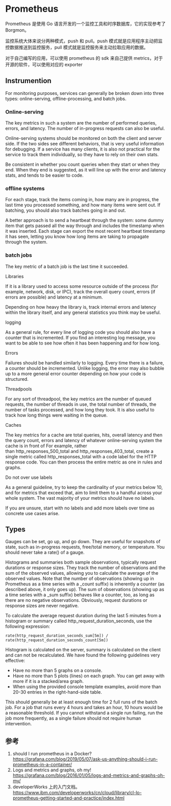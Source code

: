 # Prometheus

<!--
ID: 0b574398-0507-417d-8015-8b2e1e00f046
Status: draft
Date: 2020-07-29T19:46:41
Modified: 2020-07-29T19:46:41
wp_id: 1092
-->

Prometheus 是使用 Go 语言开发的一个监控工具和时序数据库，它的实现参考了 Borgmon。

监控系统大体来说分两种模式，push 和 pull。push 模式就是应用程序主动把监控数据推送到监控服务，pull 模式就是监控服务来主动拉取应用的数据。

对于自己编写的应用，可以使用 prometheus 的 sdk 来自己提供 metrics，对于开源的软件，可以使用对应的 exporter


## Instrumention

For monitoring purposes, services can generally be broken down into three types: online-serving, offline-processing, and batch jobs.

### Online-serving

The key metrics in such a system are the number of performed queries, errors, and latency. The number of in-progress requests can also be useful.

Online-serving systems should be monitored on both the client and server side. If the two sides see different behaviors, that is very useful information for debugging. If a service has many clients, it is also not practical for the service to track them individually, so they have to rely on their own stats.

Be consistent in whether you count queries when they start or when they end. When they end is suggested, as it will line up with the error and latency stats, and tends to be easier to code.

### offline systems

For each stage, track the items coming in, how many are in progress, the last time you processed something, and how many items were sent out. If batching, you should also track batches going in and out.

A better approach is to send a heartbeat through the system: some dummy item that gets passed all the way through and includes the timestamp when it was inserted. Each stage can export the most recent heartbeat timestamp it has seen, letting you know how long items are taking to propagate through the system.

### batch jobs

The key metric of a batch job is the last time it succeeded.

Libraries

If it is a library used to access some resource outside of the process (for example, network, disk, or IPC), track the overall query count, errors (if errors are possible) and latency at a minimum.

Depending on how heavy the library is, track internal errors and latency within the library itself, and any general statistics you think may be useful.

logging

As a general rule, for every line of logging code you should also have a counter that is incremented. If you find an interesting log message, you want to be able to see how often it has been happening and for how long.

Errors

Failures should be handled similarly to logging. Every time there is a failure, a counter should be incremented. Unlike logging, the error may also bubble up to a more general error counter depending on how your code is structured.

Threadpools

For any sort of threadpool, the key metrics are the number of queued requests, the number of threads in use, the total number of threads, the number of tasks processed, and how long they took. It is also useful to track how long things were waiting in the queue.

Caches

The key metrics for a cache are total queries, hits, overall latency and then the query count, errors and latency of whatever online-serving system the cache is in front of
For example, rather than http_responses_500_total and http_responses_403_total, create a single metric called http_responses_total with a code label for the HTTP response code. You can then process the entire metric as one in rules and graphs.

Do not over use labels

As a general guideline, try to keep the cardinality of your metrics below 10, and for metrics that exceed that, aim to limit them to a handful across your whole system. The vast majority of your metrics should have no labels.

If you are unsure, start with no labels and add more labels over time as concrete use cases arise.


## Types

Gauges can be set, go up, and go down. They are useful for snapshots of state, such as in-progress requests, free/total memory, or temperature. You should never take a rate() of a gauge.

Histograms and summaries both sample observations, typically request durations or response sizes. They track the number of observations and the sum of the observed values, allowing you to calculate the average of the observed values. Note that the number of observations (showing up in Prometheus as a time series with a _count suffix) is inherently a counter (as described above, it only goes up). The sum of observations (showing up as a time series with a _sum suffix) behaves like a counter, too, as long as there are no negative observations. Obviously, request durations or response sizes are never negative.


To calculate the average request duration during the last 5 minutes from a histogram or summary called http_request_duration_seconds, use the following expression:

```
rate(http_request_duration_seconds_sum[5m]) / rate(http_request_duration_seconds_count[5m])
```

Histogram is calculated on the server, summary is calculated on the client and can not be recalculated.
We have found the following guidelines very effective:

- Have no more than 5 graphs on a console.
- Have no more than 5 plots (lines) on each graph. You can get away with more if it is a stacked/area graph.
- When using the provided console template examples, avoid more than 20-30 entries in the right-hand-side table.

This should generally be at least enough time for 2 full runs of the batch job. For a job that runs every 4 hours and takes an hour, 10 hours would be a reasonable threshold. If you cannot withstand a single run failing, run the job more frequently, as a single failure should not require human intervention.

## 参考

1. should I run prometheus in a Docker? https://grafana.com/blog/2019/05/07/ask-us-anything-should-i-run-prometheus-in-a-container/
2. Logs and metrics and graphs, oh my! https://grafana.com/blog/2016/01/05/logs-and-metrics-and-graphs-oh-my/
3. developerWorks 上的入门文档。https://www.ibm.com/developerworks/cn/cloud/library/cl-lo-prometheus-getting-started-and-practice/index.html